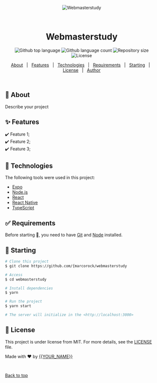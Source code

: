 <div align="center" id="top"> 
  <img src="./.github/app.gif" alt="Webmasterstudy" />

  &#xa0;

  <!-- <a href="https://webmasterstudy.netlify.app">Demo</a> -->
</div>

<h1 align="center">Webmasterstudy</h1>

<p align="center">
  <img alt="Github top language" src="https://img.shields.io/github/languages/top/marcorock/webmasterstudy?color=56BEB8">

  <img alt="Github language count" src="https://img.shields.io/github/languages/count/marcorock/webmasterstudy?color=56BEB8">

  <img alt="Repository size" src="https://img.shields.io/github/repo-size/marcorock/webmasterstudy?color=56BEB8">

  <img alt="License" src="https://img.shields.io/github/license/marcorock/webmasterstudy?color=56BEB8">

  <!-- <img alt="Github issues" src="https://img.shields.io/github/issues/{marcorock/webmasterstudy?color=56BEB8" /> -->

  <!-- <img alt="Github forks" src="https://img.shields.io/github/forks/{marcorock/webmasterstudy?color=56BEB8" /> -->

  <!-- <img alt="Github stars" src="https://img.shields.io/github/stars/{marcorock/webmasterstudy?color=56BEB8" /> -->
</p>

<!-- Status -->

<!-- <h4 align="center"> 
	🚧  Webmasterstudy 🚀 Under construction...  🚧
</h4> 

<hr> -->

<p align="center">
  <a href="#dart-about">About</a> &#xa0; | &#xa0; 
  <a href="#sparkles-features">Features</a> &#xa0; | &#xa0;
  <a href="#rocket-technologies">Technologies</a> &#xa0; | &#xa0;
  <a href="#white_check_mark-requirements">Requirements</a> &#xa0; | &#xa0;
  <a href="#checkered_flag-starting">Starting</a> &#xa0; | &#xa0;
  <a href="#memo-license">License</a> &#xa0; | &#xa0;
  <a href="https://github.com/{marcorock" target="_blank">Author</a>
</p>

<br>

## :dart: About ##

Describe your project

## :sparkles: Features ##

:heavy_check_mark: Feature 1;\
:heavy_check_mark: Feature 2;\
:heavy_check_mark: Feature 3;

## :rocket: Technologies ##

The following tools were used in this project:

- [Expo](https://expo.io/)
- [Node.js](https://nodejs.org/en/)
- [React](https://pt-br.reactjs.org/)
- [React Native](https://reactnative.dev/)
- [TypeScript](https://www.typescriptlang.org/)

## :white_check_mark: Requirements ##

Before starting :checkered_flag:, you need to have [Git](https://git-scm.com) and [Node](https://nodejs.org/en/) installed.

## :checkered_flag: Starting ##

```bash
# Clone this project
$ git clone https://github.com/{marcorock/webmasterstudy

# Access
$ cd webmasterstudy

# Install dependencies
$ yarn

# Run the project
$ yarn start

# The server will initialize in the <http://localhost:3000>
```

## :memo: License ##

This project is under license from MIT. For more details, see the [LICENSE](LICENSE.md) file.


Made with :heart: by <a href="https://github.com/{marcorock" target="_blank">{{YOUR_NAME}}</a>

&#xa0;

<a href="#top">Back to top</a>
